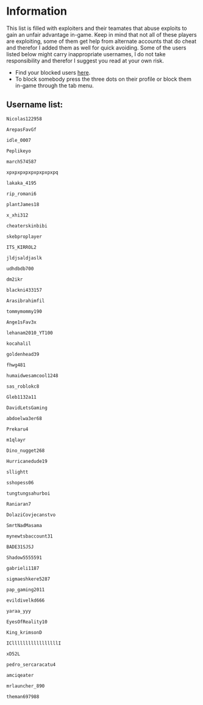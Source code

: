 # Information
This list is filled with exploiters and their teamates that abuse exploits to gain an unfair advantage in-game. Keep in mind that not all of these players are exploiting, some of them get help from alternate accounts that do cheat and therefor I added them as well for quick avoiding. Some of the users listed below might carry inappropriate usernames, I do not take responsibility and therefor I suggest you read at your own risk.

- Find your blocked users [here](https://www.roblox.com/my/account#!/privacy/BlockedUsers).
- To block somebody press the three dots on their profile or block them in-game through the tab menu.

## Username list:
```
Nicolas122958
```
```
ArepasFavGf
```
```
idle_0007
```
```
Peplikeyo
```
```
march574587
```
```
xpxpxpxpxpxpxpxpxpq
```
```
lakaka_4195
```
```
rip_romani6
```
```
plantJames18
```
```
x_xhi312
```
```
cheaterskinbibi
```
```
skebproplayer
```
```
ITS_KIRROL2
```
```
jldjsaldjaslk
```
```
udhdbdb700
```
```
dm2ikr
```
```
blackni433157
```
```
Arasibrahimfil
```
```
tommymommy190
```
```
Ange1sFav3x
```
```
lehanam2010_YT100
```
```
kocahalil
```
```
goldenhead39
```
```
fhwg481
```
```
humaidwesamcool1248
```
```
sas_roblokc8
```
```
Gleb1132a11
```
```
DavidLetsGaming
```
```
abdoelwa3er68
```
```
Prekaru4
```
```
m1qlayr
```
```
Dino_nugget268
```
```
Hurricanedude19
```
```
sllightt
```
```
sshopess06
```
```
tungtungsahurboi
```
```
Raniaran7
```
```
DolaziCovjecanstvo
```
```
SmrtNadMasama
```
```
mynewtsbaccount31
```
```
BADE31SJSJ
```
```
Shadow5555591
```
```
gabrieli1187
```
```
sigmaeshkere5287
```
```
pap_gaming2011
```
```
evildivelkd666
```
```
yaraa_yyy
```
```
EyesOfReality10
```
```
King_krimsonD
```
```
IClllllllllllllllllI
```
```
xD52L
```
```
pedro_sercaracatu4
```
```
amciqeater
```
```
mrlauncher_890
```
```
theman697988
```
